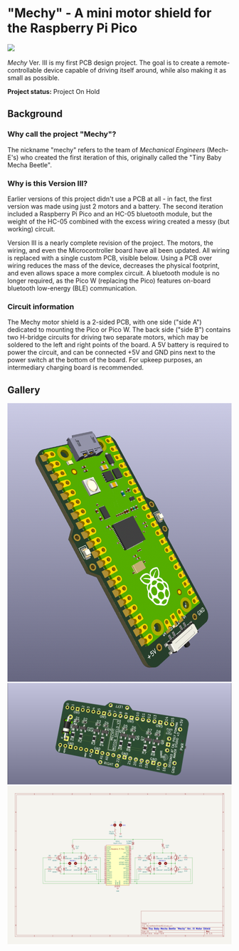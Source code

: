 # "Mechy" - A mini motor shield for the Raspberry Pi Pico
<a href="../images/mechy_prototype.gif" target="_blank"><img src="../images/mechy_prototype.gif"></a>

*Mechy* Ver. III is my first PCB design project. The goal is to create a remote-controllable device capable of driving itself around, while also making it as small as possible.

**Project status:** Project On Hold

## Background
### Why call the project "Mechy"?
The nickname "mechy" refers to the team of *Mechanical Engineers* (Mech-E's) who created the first iteration of this, originally called the "Tiny Baby Mecha Beetle".

### Why is this Version III?
Earlier versions of this project didn't use a PCB at all - in fact, the first version was made using just 2 motors and a battery. The second iteration included a Raspberry Pi Pico and an HC-05 bluetooth module, but the weight of the HC-05 combined with the excess wiring created a messy (but working) circuit.

Version III is a nearly complete revision of the project. The motors, the wiring, and even the Microcontroller board have all been updated. All wiring is replaced with a single custom PCB, visible below. Using a PCB over wiring reduces the mass of the device, decreases the physical footprint, and even allows space a more complex circuit. A bluetooth module is no longer required, as the Pico W (replacing the Pico) features on-board bluetooth low-energy (BLE) communication.

### Circuit information
The Mechy motor shield is a 2-sided PCB, with one side ("side A") dedicated to mounting the Pico or Pico W. The back side ("side B") contains two H-bridge circuits for driving two separate motors, which may be soldered to the left and right points of the board. A 5V battery is required to power the circuit, and can be connected +5V and GND pins next to the power switch at the bottom of the board. For upkeep purposes, an intermediary charging board is recommended.

## Gallery


<a href="../images/mechy_top.png" target="_blank"><img src="../images/mechy_top.png"></a>
<a href="../images/mechy_bottom.png" target="_blank"><img src="../images/mechy_bottom.png"></a>
<a href="../images/mechy_schem.png" target="_blank"><img src="../images/mechy_schem.png"></a>
